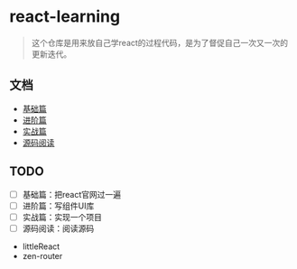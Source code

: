 # react-learning

>这个仓库是用来放自己学react的过程代码，是为了督促自己一次又一次的更新迭代。

## 文档

- [基础篇](./Based/readme.md)
- [进阶篇](./Advanced/readme.md)
- [实战篇](./Practice/readme.md)
- [源码阅读](./Sourcecode/readme.md)

## TODO

- [ ] 基础篇：把react官网过一遍
- [ ] 进阶篇：写组件UI库
- [ ] 实战篇：实现一个项目
- [ ] 源码阅读：阅读源码
 - littleReact
 - zen-router